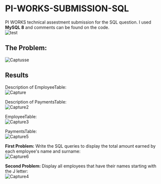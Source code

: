 # PI-WORKS-SUBMISSION-SQL
PI WORKS technical assestment submission for the SQL question. I used **MySQL 8** and comments can be found on the code.  
![test](https://user-images.githubusercontent.com/76528314/171267981-d12b3040-8e32-458d-8167-f4896af62785.png)
## The Problem:  
![Captusse](https://user-images.githubusercontent.com/76528314/171268623-3bbb7d1f-687b-4d59-b982-72a167cffafc.PNG)

## Results
Description of EmployeeTable:  
![Capture](https://user-images.githubusercontent.com/76528314/171300652-627a0c22-0d9e-4294-9d54-c3df4e8efdbb.PNG)

Description of PaymentsTable:  
![Capture2](https://user-images.githubusercontent.com/76528314/171300690-b8f1ea62-8fa7-48bc-bd18-736b37856105.PNG)

EmployeeTable:  
![Capture3](https://user-images.githubusercontent.com/76528314/171300712-dcb30ac1-c051-45d1-bc61-111bff3cfcfe.PNG)

PaymentsTable:  
![Capture5](https://user-images.githubusercontent.com/76528314/171300732-1cba2726-e96f-405b-bff6-982e8cd10a85.PNG)

**First Problem:** Write the SQL queries to display the total amount earned by each employee's name and surname:  
![Capture6](https://user-images.githubusercontent.com/76528314/171300781-b0cd4ef8-ae3f-41b5-9181-94e9c0cec755.PNG)

**Second Problem:** Display all employees that have their names starting with the J letter:  
![Capture4](https://user-images.githubusercontent.com/76528314/171300825-c16cf4c5-1d2c-4529-8bfc-fbb13a845748.PNG)

